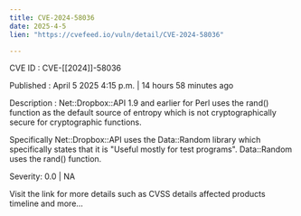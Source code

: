 ```yaml
---
title: CVE-2024-58036
date: 2025-4-5
lien: "https://cvefeed.io/vuln/detail/CVE-2024-58036"

---
```


CVE ID : CVE-[[2024]]-58036

Published :  April 5
2025
4:15 p.m. | 14 hours
58 minutes ago

Description : Net::Dropbox::API 1.9 and earlier for Perl uses the rand() function as the default source of entropy
which is not cryptographically secure
for cryptographic functions.

Specifically Net::Dropbox::API uses the Data::Random library which specifically states that it is "Useful mostly for test programs". Data::Random uses the rand() function.

Severity: 0.0 | NA

Visit the link for more details
such as CVSS details
affected products
timeline
and more...
